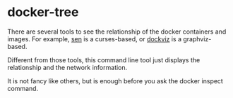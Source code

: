 docker-tree
============

There are several tools to see the relationship of the docker containers and images.  For example, [sen](https://github.com/TomasTomecek/sen) is a curses-based, or [dockviz](https://github.com/justone/dockviz) is a graphviz-based.

Different from those tools, this command line tool just displays the relationship and the network information.

It is not fancy like others, but is enough before you ask the docker inspect command.
